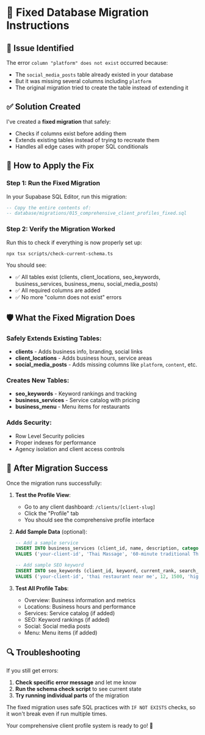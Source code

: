 # 🔧 Fixed Database Migration Instructions

## 🚨 Issue Identified
The error `column "platform" does not exist` occurred because:
- The `social_media_posts` table already existed in your database
- But it was missing several columns including `platform`
- The original migration tried to create the table instead of extending it

## ✅ Solution Created
I've created a **fixed migration** that safely:
- Checks if columns exist before adding them
- Extends existing tables instead of trying to recreate them
- Handles all edge cases with proper SQL conditionals

## 🚀 How to Apply the Fix

### Step 1: Run the Fixed Migration
In your Supabase SQL Editor, run this migration:

```sql
-- Copy the entire contents of:
-- database/migrations/015_comprehensive_client_profiles_fixed.sql
```

### Step 2: Verify the Migration Worked
Run this to check if everything is now properly set up:

```bash
npx tsx scripts/check-current-schema.ts
```

You should see:
- ✅ All tables exist (clients, client_locations, seo_keywords, business_services, business_menu, social_media_posts)
- ✅ All required columns are added
- ✅ No more "column does not exist" errors

## 🛡️ What the Fixed Migration Does

### Safely Extends Existing Tables:
- **clients** - Adds business info, branding, social links
- **client_locations** - Adds business hours, service areas
- **social_media_posts** - Adds missing columns like `platform`, `content`, etc.

### Creates New Tables:
- **seo_keywords** - Keyword rankings and tracking
- **business_services** - Service catalog with pricing
- **business_menu** - Menu items for restaurants

### Adds Security:
- Row Level Security policies
- Proper indexes for performance
- Agency isolation and client access controls

## 🎯 After Migration Success

Once the migration runs successfully:

1. **Test the Profile View**:
   - Go to any client dashboard: `/clients/[client-slug]`
   - Click the "Profile" tab
   - You should see the comprehensive profile interface

2. **Add Sample Data** (optional):
   ```sql
   -- Add a sample service
   INSERT INTO business_services (client_id, name, description, category, price_min, price_max, is_active)
   VALUES ('your-client-id', 'Thai Massage', '60-minute traditional Thai massage', 'Wellness', 80.00, 120.00, true);
   
   -- Add sample SEO keyword
   INSERT INTO seo_keywords (client_id, keyword, current_rank, search_volume, competition_level)
   VALUES ('your-client-id', 'thai restaurant near me', 12, 1500, 'high');
   ```

3. **Test All Profile Tabs**:
   - Overview: Business information and metrics
   - Locations: Business hours and performance
   - Services: Service catalog (if added)
   - SEO: Keyword rankings (if added)
   - Social: Social media posts
   - Menu: Menu items (if added)

## 🔍 Troubleshooting

If you still get errors:

1. **Check specific error message** and let me know
2. **Run the schema check script** to see current state
3. **Try running individual parts** of the migration

The fixed migration uses safe SQL practices with `IF NOT EXISTS` checks, so it won't break even if run multiple times.

Your comprehensive client profile system is ready to go! 🚀